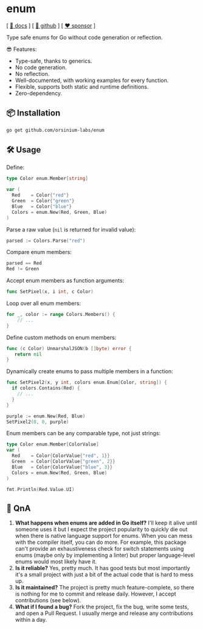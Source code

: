 # enum

[ [📄 docs](https://pkg.go.dev/github.com/orsinium-labs/enum) ] [ [🐙 github](https://github.com/orsinium-labs/enum) ] [ [❤️ sponsor](https://github.com/sponsors/orsinium) ]

Type safe enums for Go without code generation or reflection.

😎 Features:

* Type-safe, thanks to generics.
* No code generation.
* No reflection.
* Well-documented, with working examples for every function.
* Flexible, supports both static and runtime definitions.
* Zero-dependency.

## 📦 Installation

```bash
go get github.com/orsinium-labs/enum
```

## 🛠️ Usage

Define:

```go
type Color enum.Member[string]

var (
  Red    = Color{"red"}
  Green  = Color{"green"}
  Blue   = Color{"blue"}
  Colors = enum.New(Red, Green, Blue)
)
```

Parse a raw value (`nil` is returned for invalid value):

```go
parsed := Colors.Parse("red")
```

Compare enum members:

```go
parsed == Red
Red != Green
```

Accept enum members as function arguments:

```go
func SetPixel(x, i int, c Color)
```

Loop over all enum members:

```go
for _, color := range Colors.Members() {
    // ...
}
```

Define custom methods on enum members:

```go
func (c Color) UnmarshalJSON(b []byte) error {
   return nil
}
```

Dynamically create enums to pass multiple members in a function:

```go
func SetPixel2(x, y int, colors enum.Enum[Color, string]) {
  if colors.Contains(Red) {
    // ...
  }
}

purple := enum.New(Red, Blue)
SetPixel2(0, 0, purple)
```

Enum members can be any comparable type, not just strings:

```go
type Color enum.Member[ColorValue]
var (
  Red    = Color{ColorValue{"red", 1}}
  Green  = Color{ColorValue{"green", 2}}
  Blue   = Color{ColorValue{"blue", 3}}
  Colors = enum.New(Red, Green, Blue)
)

fmt.Println(Red.Value.UI)
```

## 🤔 QnA

1. **What happens when enums are added in Go itself?** I'll keep it alive until someone uses it but I expect the project popularity to quickly die out when there is native language support for enums. When you can mess with the compiler itself, you can do more. For example, this package can't provide an exhaustiveness check for switch statements using enums (maybe only by implementing a linter) but proper language-level enums would most likely have it.
1. **Is it reliable?** Yes, pretty much. It has good tests but most importantly it's a small project with just a bit of the actual code that is hard to mess up.
1. **Is it maintained?** The project is pretty much feature-complete, so there is nothing for me to commit and release daily. However, I accept contributions (see below).
1. **What if I found a bug?** Fork the project, fix the bug, write some tests, and open a Pull Request. I usually merge and release any contributions within a day.
